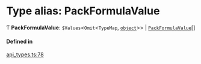 # Type alias: PackFormulaValue

Ƭ **PackFormulaValue**: `$Values`<`Omit`<`TypeMap`, [`object`](../enums/Type.md#object)\>\> \| [`PackFormulaValue`](PackFormulaValue.md)[]

#### Defined in

[api_types.ts:78](https://github.com/coda/packs-sdk/blob/main/api_types.ts#L78)
